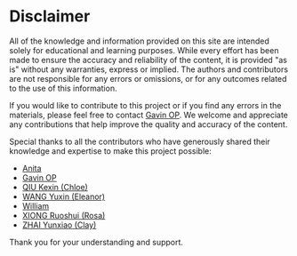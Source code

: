 # Disclaimer

All of the knowledge and information provided on this site are intended solely for educational and learning purposes. While every effort has been made to ensure the accuracy and reliability of the content, it is provided "as is" without any warranties, express or implied. The authors and contributors are not responsible for any errors or omissions, or for any outcomes related to the use of this information.

If you would like to contribute to this project or if you find any errors in the materials, please feel free to contact [Gavin OP](mailto:HaoxiangZhang@link.cuhk.edu.hk). We welcome and appreciate any contributions that help improve the quality and accuracy of the content.

Special thanks to all the contributors who have generously shared their knowledge and expertise to make this project possible:

- [Anita](mailto:1155173850@link.cuhk.edu.hk)  
- [Gavin OP](mailto:HaoxiangZhang@link.cuhk.edu.hk)
- [QIU Kexin (Chloe)](mailto:1155173885@link.cuhk.edu.hk)  
- [WANG Yuxin (Eleanor)](mailto:yuxin0359@gmail.com)  
- [William](mailto:2004yangyilin@gmail.com)
- [XIONG Ruoshui (Rosa)](mailto:ruoshui2021@gmail.com)
- [ZHAI Yunxiao (Clay)](mailto:clay.zhai@link.cuhk.edu.hk)

Thank you for your understanding and support.
